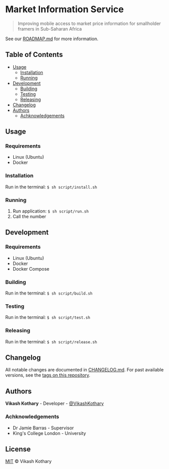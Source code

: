 # Market Information Service

<!-- TODO: Shields (see:shields.io) -->

> Improving mobile access to market price information for smallholder framers in Sub-Saharan Africa

<!-- TODO: Project Abstract -->
See our [ROADMAP.md](ROADMAP.md) for more information.

## Table of Contents

- [Usage](#usage)
	- [Installation](#installation)
	- [Running](#running)
- [Development](#development)
	- [Building](#building)
	- [Testing](#testing)
	- [Releasing](#releasing)
- [Changelog](#changelog)
- [Authors](#authors)
    - [Achknowledgements](#achknowledgements)

<!-- TODO: Project Background -->

## Usage

### Requirements
* Linux (Ubuntu)
* Docker

### Installation
Run in the terminal: `$ sh script/install.sh`

### Running
1. Run application: `$ sh script/run.sh`
2. Call the number
<!-- TODO: Add phone number -->

## Development

### Requirements
* Linux (Ubuntu)
* Docker
* Docker Compose

### Building

Run in the terminal: `$ sh script/build.sh`

### Testing
Run in the terminal: `$ sh script/test.sh`

### Releasing
Run in the terminal: `$ sh script/release.sh`

<!-- TODO: Add Contributing and Code of Conduct -->

## Changelog
All notable changes are documented in [CHANGELOG.md](CHANGELOG.md). For past available versions, see the [tags on this repository](https://github.com/VikashKothary/market-information-service/tags).

## Authors

**Vikash Kothary** - Developer - [@VikashKothary](https://github.com/VikashKothary)

### Achknowledgements
* Dr Jamie Barras - Supervisor
* King's College London - University
<!-- TODO: Add contact information -->

<!-- TODO: Add Built with -->

## License
[MIT](LICENSE) &copy; Vikash Kothary